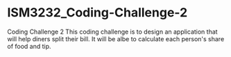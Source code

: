 # ISM3232_Coding-Challenge-2
Coding Challenge 2
This coding challenge is to design an application that will help diners split their bill. It will be albe to calculate each person's share of food and tip.